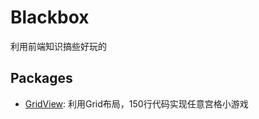 # Blackbox
利用前端知识搞些好玩的

## Packages

- [GridView](https://github.com/zprial/Blackbox/tree/master/packages/GridView): 利用Grid布局，150行代码实现任意宫格小游戏